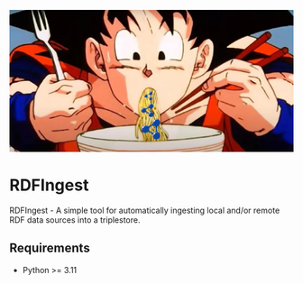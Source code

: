 ![<img src="lodkit.png" width=10% height=10%>](https://raw.githubusercontent.com/lu-pl/rdfingest/main/goku_rdf_slurp.png)

# RDFIngest

RDFIngest - A simple tool for automatically ingesting local and/or remote RDF data sources into a triplestore.

## Requirements

* Python >= 3.11
